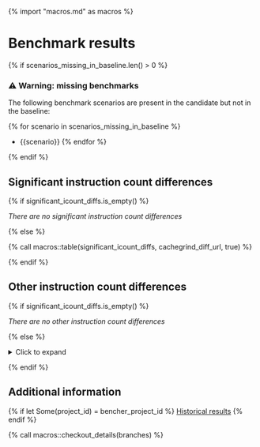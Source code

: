 {% import "macros.md" as macros %}

# Benchmark results

{% if scenarios_missing_in_baseline.len() > 0 %}

### ⚠️ Warning: missing benchmarks

The following benchmark scenarios are present in the candidate but not in the baseline:

{% for scenario in scenarios_missing_in_baseline %}
* {{scenario}}
{% endfor %}

{% endif %}

## Significant instruction count differences

{% if significant_icount_diffs.is_empty() %}

_There are no significant instruction count differences_

{% else %}

{% call macros::table(significant_icount_diffs, cachegrind_diff_url, true) %}

{% endif %}

## Other instruction count differences

{% if significant_icount_diffs.is_empty() %}

_There are no other instruction count differences_

{% else %}

<details>
<summary>Click to expand</summary>

{% call macros::table(negligible_icount_diffs, cachegrind_diff_url, false) %}

</details>

{% endif %}

## Additional information

{% if let Some(project_id) = bencher_project_id %}
[Historical results](https://bencher.dev/perf/{{project_id}})
{% endif %}

{% call macros::checkout_details(branches) %}
